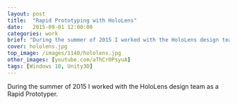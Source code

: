 ```yaml
---
layout: post
title:  "Rapid Prototyping with HoloLens"
date:   2015-09-01 12:00:00
categories: work
brief: "During the summer of 2015 I worked with the HoloLens design team as a Rapid Prototyper."
cover: hololens.jpg
top_image: /images/1140/hololens.jpg
other_images: [youtube.com/aThCr0PsyuA]
tags: [Windows 10, Unity3D]
---
```

During the summer of 2015 I worked with the HoloLens design team as a Rapid Prototyper.
